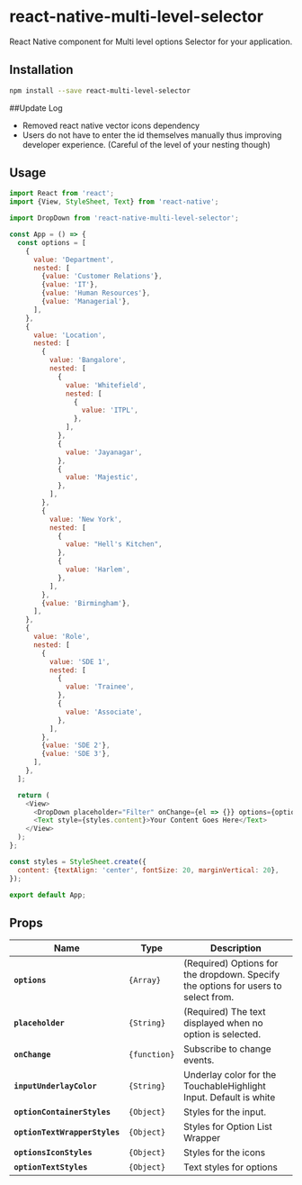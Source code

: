 # react-native-multi-level-selector

React Native component for Multi level options Selector for your application.

## Installation

```bash
npm install --save react-multi-level-selector
```

##Update Log

- Removed react native vector icons dependency
- Users do not have to enter the id themselves manually thus improving developer experience. (Careful of the level of your nesting though)

## Usage

```Javascript
import React from 'react';
import {View, StyleSheet, Text} from 'react-native';

import DropDown from 'react-native-multi-level-selector';

const App = () => {
  const options = [
    {
      value: 'Department',
      nested: [
        {value: 'Customer Relations'},
        {value: 'IT'},
        {value: 'Human Resources'},
        {value: 'Managerial'},
      ],
    },
    {
      value: 'Location',
      nested: [
        {
          value: 'Bangalore',
          nested: [
            {
              value: 'Whitefield',
              nested: [
                {
                  value: 'ITPL',
                },
              ],
            },
            {
              value: 'Jayanagar',
            },
            {
              value: 'Majestic',
            },
          ],
        },
        {
          value: 'New York',
          nested: [
            {
              value: "Hell's Kitchen",
            },
            {
              value: 'Harlem',
            },
          ],
        },
        {value: 'Birmingham'},
      ],
    },
    {
      value: 'Role',
      nested: [
        {
          value: 'SDE 1',
          nested: [
            {
              value: 'Trainee',
            },
            {
              value: 'Associate',
            },
          ],
        },
        {value: 'SDE 2'},
        {value: 'SDE 3'},
      ],
    },
  ];

  return (
    <View>
      <DropDown placeholder="Filter" onChange={el => {}} options={options} />
      <Text style={styles.content}>Your Content Goes Here</Text>
    </View>
  );
};

const styles = StyleSheet.create({
  content: {textAlign: 'center', fontSize: 20, marginVertical: 20},
});

export default App;

```

## Props

| Name                          | Type         | Description                                                                        |
| ----------------------------- | ------------ | ---------------------------------------------------------------------------------- |
| **`options`**                 | `{Array}`    | (Required) Options for the dropdown. Specify the options for users to select from. |
| **`placeholder`**             | `{String}`   | (Required) The text displayed when no option is selected.                          |
| **`onChange`**                | `{function}` | Subscribe to change events.                                                        |
| **`inputUnderlayColor`**      | `{String}`   | Underlay color for the TouchableHighlight Input. Default is white                  |
| **`optionContainerStyles`**   | `{Object}`   | Styles for the input.                                                              |
| **`optionTextWrapperStyles`** | `{Object}`   | Styles for Option List Wrapper                                                     |
| **`optionsIconStyles`**       | `{Object}`   | Styles for the icons                                                               |
| **`optionTextStyles`**        | `{Object}`   | Text styles for options                                                            |
